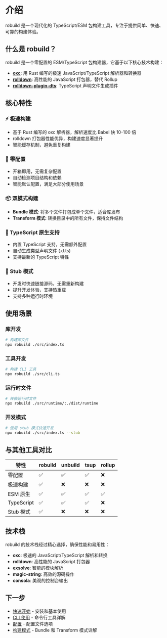 # 介绍

robuild 是一个现代化的 TypeScript/ESM 包构建工具，专注于提供简单、快速、可靠的构建体验。

## 什么是 robuild？

robuild 是一个零配置的 ESM/TypeScript 包构建器，它基于以下核心技术构建：

- **[oxc](https://oxc.rs/)**: 用 Rust 编写的极速 JavaScript/TypeScript 解析器和转换器
- **[rolldown](https://rolldown.rs/)**: 高性能的 JavaScript 打包器，替代 Rollup
- **[rolldown-plugin-dts](https://github.com/sxzz/rolldown-plugin-dts)**: TypeScript 声明文件生成插件

## 核心特性

### ⚡ 极速构建
- 基于 Rust 编写的 oxc 解析器，解析速度比 Babel 快 10-100 倍
- rolldown 打包器性能优异，构建速度显著提升
- 智能缓存机制，避免重复构建

### 🎯 零配置
- 开箱即用，无需复杂配置
- 自动检测项目结构和依赖
- 智能默认配置，满足大部分使用场景

### 📦 双模式构建
- **Bundle 模式**: 将多个文件打包成单个文件，适合库发布
- **Transform 模式**: 转换目录中的所有文件，保持文件结构

### 🔧 TypeScript 原生支持
- 内置 TypeScript 支持，无需额外配置
- 自动生成类型声明文件 (.d.ts)
- 支持最新的 TypeScript 特性

### 🚀 Stub 模式
- 开发时快速链接源码，无需重新构建
- 提升开发体验，支持热重载
- 支持多种运行时环境

## 使用场景

### 库开发
```bash
# 构建库文件
npx robuild ./src/index.ts
```

### 工具开发
```bash
# 构建 CLI 工具
npx robuild ./src/cli.ts
```

### 运行时文件
```bash
# 转换运行时文件
npx robuild ./src/runtime/:./dist/runtime
```

### 开发模式
```bash
# 使用 stub 模式快速开发
npx robuild ./src/index.ts --stub
```

## 与其他工具对比

| 特性 | robuild | unbuild | tsup | rollup |
|------|---------|---------|------|--------|
| 零配置 | ✅ | ✅ | ✅ | ❌ |
| 极速构建 | ✅ | ❌ | ❌ | ❌ |
| ESM 原生 | ✅ | ✅ | ✅ | ✅ |
| TypeScript | ✅ | ✅ | ✅ | ❌ |
| Stub 模式 | ✅ | ❌ | ❌ | ❌ |

## 技术栈

robuild 的技术栈经过精心选择，确保性能和易用性：

- **oxc**: 极速的 JavaScript/TypeScript 解析和转换
- **rolldown**: 高性能的 JavaScript 打包器
- **exsolve**: 智能的模块解析
- **magic-string**: 高效的源码操作
- **consola**: 美观的控制台输出

## 下一步

- [快速开始](./getting-started.md) - 安装和基本使用
- [CLI 使用](./cli.md) - 命令行工具详解
- [配置](./configuration.md) - 配置文件选项
- [构建模式](./build-modes.md) - Bundle 和 Transform 模式详解
